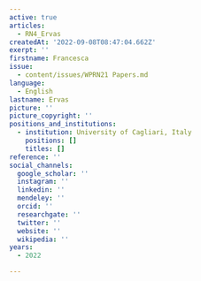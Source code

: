```yaml
---
active: true
articles:
  - RN4_Ervas
createdAt: '2022-09-08T08:47:04.662Z'
exerpt: ''
firstname: Francesca
issue:
  - content/issues/WPRN21 Papers.md
language:
  - English
lastname: Ervas
picture: ''
picture_copyright: ''
positions_and_institutions:
  - institution: University of Cagliari, Italy
    positions: []
    titles: []
reference: ''
social_channels:
  google_scholar: ''
  instagram: ''
  linkedin: ''
  mendeley: ''
  orcid: ''
  researchgate: ''
  twitter: ''
  website: ''
  wikipedia: ''
years:
  - 2022

---
```

